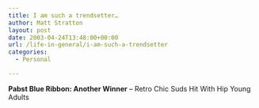 ```yaml
---
title: I am such a trendsetter…
author: Matt Stratton
layout: post
date: 2003-04-24T13:48:00+00:00
url: /life-in-general/i-am-such-a-trendsetter
categories:
  - Personal

---
```

**Pabst Blue Ribbon: Another Winner** &#8211; Retro Chic Suds Hit With Hip Young Adults